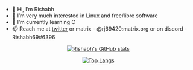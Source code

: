 - 👋 Hi, I’m Rishabh 
- 👀 I’m very much interested in Linux and free/libre software   
- 🌱 I’m currently learning C
- 📫 Reach me at [twitter](https://twitter.com/Rishabh67028861) or matrix - @rj69420:matrix.org or on discord - Rishabh69#6396

<!---
Rishabh672003/Rishabh672003 is a ✨ special ✨ repository because its `README.md` (this file) appears on your GitHub profile.
You can click the Preview link to take a look at your changes.
--->

<span align="center">

<div align="center">

[![Rishabh's GitHub stats](https://github-readme-stats.vercel.app/api?username=Rishabh672003&custom_title=My%20Github%20Stat's&show_icons=true&theme=dracula&border_radius=10&hide_border=true&bg_color=15,0d1117,1a1b26)](https://github.com/anuraghazra/github-readme-stats)

</div>

<div align="center">

[![Top Langs](https://github-readme-stats.vercel.app/api/top-langs/?username=Rishabh672003&theme=dracula&hide_border=true&border_radius=10&bg_color=15,0d1117,1a1b26&show_icons=true&layout=compact)](https://github.com/anuraghazra/github-readme-stats)

</div>
</span>
